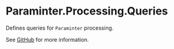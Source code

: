 # Paraminter.Processing.Queries

Defines queries for `Paraminter` processing.

See [GitHub](https://github.com/Paraminter/Paraminter.Processing) for more information.